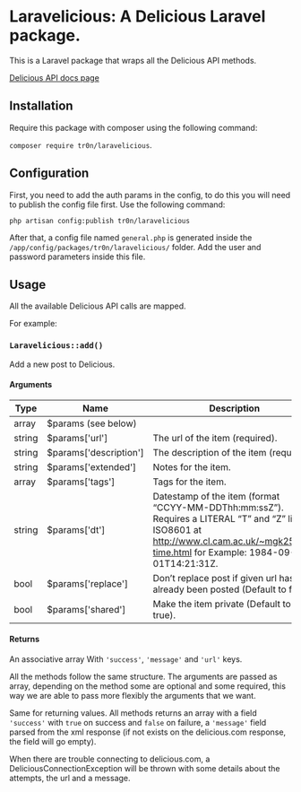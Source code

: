 # Laravelicious: A Delicious Laravel package.

This is a Laravel package that wraps all the Delicious API methods.

[Delicious API docs page](https://github.com/SciDevs/delicious-api)

## Installation

Require this package with composer using the following command:

`composer require tr0n/laravelicious`.

## Configuration

First, you need to add the auth params in the config, to do this you will need to publish the config file first. Use the following command:

`php artisan config:publish tr0n/laravelicious`

After that, a config file named `general.php` is generated inside the `/app/config/packages/tr0n/laravelicious/` folder. Add the user and password parameters inside this file.

## Usage

All the available Delicious API calls are mapped.


For example:

### `Laravelicious::add()`

Add a new post to Delicious.

#### Arguments
 Type | Name | Description
------|------|-------------
array | $params (see below) |
string | $params['url'] | The url of the item (required).
string | $params['description'] | The description of the item (required).
string | $params['extended'] | Notes for the item.
array  | $params['tags'] | Tags for the item.
string | $params['dt'] | Datestamp of the item (format “CCYY-MM-DDThh:mm:ssZ”). Requires a LITERAL “T” and “Z” like in ISO8601 at http://www.cl.cam.ac.uk/~mgk25/iso-time.html for Example: 1984-09-01T14:21:31Z.
bool | $params['replace'] | Don’t replace post if given url has already been posted (Default to false).
bool | $params['shared'] | Make the item private (Default to true).

#### Returns

An associative array With `'success'`, `'message'` and  `'url'` keys.


All the methods follow the same structure. The arguments are passed as array, depending on the method some are optional and some required, this way we are able to pass more flexibly the arguments that we want.

Same for returning values. All methods returns an array with a field `'success'` with `true` on success and `false` on failure, a `'message'` field parsed from the xml response (if not exists on the delicious.com response, the field will go empty).

When there are trouble connecting to delicious.com, a DeliciousConnectionException will be thrown with some details about the attempts, the url and a message.
